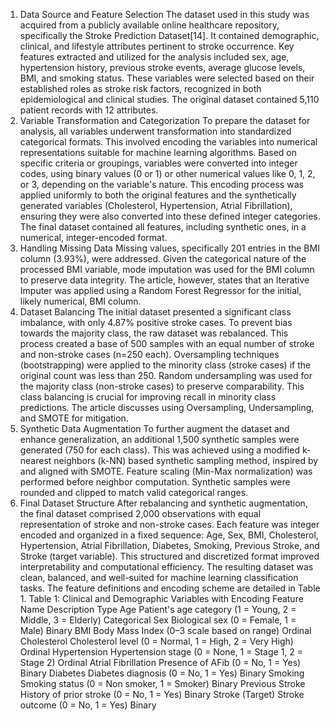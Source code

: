 1.	Data Source and Feature Selection
The dataset used in this study was acquired from a publicly available online healthcare repository, specifically the Stroke Prediction Dataset[14]. It contained demographic, clinical, and lifestyle attributes pertinent to stroke occurrence. Key features extracted and utilized for the analysis included sex, age, hypertension history, previous stroke events, average glucose levels, BMI, and smoking status. These variables were selected based on their established roles as stroke risk factors, recognized in both epidemiological and clinical studies. The original dataset contained 5,110 patient records with 12 attributes.
2. Variable Transformation and Categorization
To prepare the dataset for analysis, all variables underwent transformation into standardized categorical formats. This involved encoding the variables into numerical representations suitable for machine learning algorithms. Based on specific criteria or groupings, variables were converted into integer codes, using binary values (0 or 1) or other numerical values like 0, 1, 2, or 3, depending on the variable's nature. This encoding process was applied uniformly to both the original features and the synthetically generated variables (Cholesterol, Hypertension, Atrial Fibrillation), ensuring they were also converted into these defined integer categories. The final dataset contained all features, including synthetic ones, in a numerical, integer-encoded format.
3. Handling Missing Data
Missing values, specifically 201 entries in the BMI column (3.93%), were addressed. Given the categorical nature of the processed BMI variable, mode imputation was used for the BMI column to preserve data integrity. The article, however, states that an Iterative Imputer was applied using a Random Forest Regressor for the initial, likely numerical, BMI column.
4. Dataset Balancing
The initial dataset presented a significant class imbalance, with only 4.87% positive stroke cases. To prevent bias towards the majority class, the raw dataset was rebalanced. This process created a base of 500 samples with an equal number of stroke and non-stroke cases (n=250 each). Oversampling techniques (bootstrapping) were applied to the minority class (stroke cases) if the original count was less than 250. Random undersampling was used for the majority class (non-stroke cases) to preserve comparability. This class balancing is crucial for improving recall in minority class predictions. The article discusses using Oversampling, Undersampling, and SMOTE for mitigation.
5. Synthetic Data Augmentation
To further augment the dataset and enhance generalization, an additional 1,500 synthetic samples were generated (750 for each class). This was achieved using a modified k-nearest neighbors (k-NN) based synthetic sampling method, inspired by and aligned with SMOTE. Feature scaling (Min-Max normalization) was performed before neighbor computation. Synthetic samples were rounded and clipped to match valid categorical ranges.
6. Final Dataset Structure
After rebalancing and synthetic augmentation, the final dataset comprised 2,000 observations with equal representation of stroke and non-stroke cases. Each feature was integer encoded and organized in a fixed sequence: Age, Sex, BMI, Cholesterol, Hypertension, Atrial Fibrillation, Diabetes, Smoking, Previous Stroke, and Stroke (target variable). This structured and discretized format improved interpretability and computational efficiency. The resulting dataset was clean, balanced, and well-suited for machine learning classification tasks. The feature definitions and encoding scheme are detailed in Table 1.
Table 1: Clinical and Demographic Variables with Encoding
Feature Name	Description	Type
Age	Patient's age category (1 = Young, 2 = Middle, 3 = Elderly)	Categorical
Sex	Biological sex (0 = Female, 1 = Male)	Binary
BMI	Body Mass Index (0–3 scale based on range)	Ordinal
Cholesterol	Cholesterol level (0 = Normal, 1 = High, 2 = Very High)	Ordinal
Hypertension	Hypertension stage (0 = None, 1 = Stage 1, 2 = Stage 2)	Ordinal
Atrial Fibrillation	Presence of AFib (0 = No, 1 = Yes)	Binary
Diabetes	Diabetes diagnosis (0 = No, 1 = Yes)	Binary
Smoking	Smoking status (0 = Non smoker, 1 = Smoker)	Binary
Previous Stroke	History of prior stroke (0 = No, 1 = Yes)	Binary
Stroke (Target)	Stroke outcome (0 = No, 1 = Yes)	Binary

